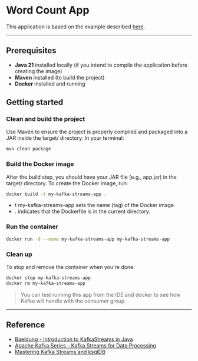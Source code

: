 # **Word Count App**

This application is based on the example described [here](https://www.baeldung.com/java-kafka-streams).

--- 

## Prerequisites

- **Java 21** installed locally (if you intend to compile the application before creating the image)
- **Maven** installed (to build the project)
- **Docker** installed and running

## Getting started

### Clean and build the project
Use Maven to ensure the project is properly compiled and packaged into a JAR inside the target/ directory. In your terminal:

```bash
mvn clean package
```
### Build the Docker image
After the build step, you should have your JAR file (e.g., app.jar) in the target/ directory. To create the Docker image, run:

```bash
docker build -t my-kafka-streams-app .
```
- t my-kafka-streams-app sets the name (tag) of the Docker image.
- . indicates that the Dockerfile is in the current directory.

### Run the container

```bash
docker run -d --name my-kafka-streams-app my-kafka-streams-app
```

### Clean up

To stop and remove the container when you're done:

```bash
docker stop my-kafka-streams-app
docker rm my-kafka-streams-app
```

> You can test running this app from the IDE and docker to see how Kafka will handle with the consumer group.

---

## Reference

- [Baeldung - Introduction to KafkaStreams in Java](https://www.baeldung.com/java-kafka-streams)
- [Apache Kafka Series - Kafka Streams for Data Processing](https://www.udemy.com/course/kafka-streams)
- [Mastering Kafka Streams and ksqlDB](https://learning.oreilly.com/library/view/mastering-kafka-streams/9781492062486/ch07.html)